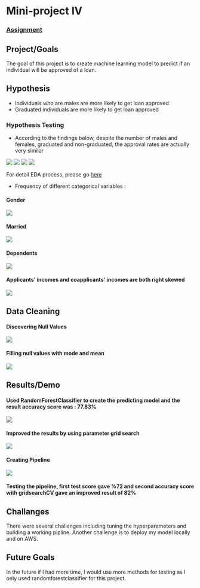 # Mini-project IV

### [Assignment](assignment.md)

## Project/Goals
The goal of this project is to create machine learning model to predict if an individual will be approved of a loan. 

## Hypothesis
- Individuals who are males are more likely to get loan approved 
- Graduated individuals are more likely to get loan approved 

### Hypothesis Testing  
- According to the findings below, despite the number of males and females, graduated and non-graduated,  the approval rates are actually very similar

![](images/approval_rate_gender.png)
![](images/approval_rate_education.png)
![](images/education.png)
![](images/gender.png)

For detail EDA process, please go [here](notebooks/instructions.ipynb)

- Frequency of different categorical variables : 

#### Gender
![](images/gender.png)

#### Married
![](images/married.png)

#### Dependents
![](images/dependents.png)

#### Applicants' incomes and coapplicants' incomes are both right skewed 
![](images/two_incomes.png)

## Data Cleaning
#### Discovering Null Values 
![](images/nulls.png)


#### Filling null values with mode and mean
![](images/mean_mode.png)


## Results/Demo
#### Used RandomForestClassifier to create the predicting model and the result accuracy score was : 77.83%
![](images/model.png)

#### Improved the results by using parameter grid search 
![](images/gridsearch.png)

#### Creating Pipeline 
![](images/pipe.png)

#### Testing the pipeline, first test score gave %72 and second accuracy score with gridsearchCV gave an improved result of 82%

## Challanges 
There were several challenges including tuning the hyperparameters and building a working pipline.  Another challenge is to deploy my model locally and on AWS. 

## Future Goals
In the future if I had more time, I would use more methods for testing as I only used randomforestclassifier for this project. 